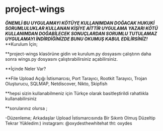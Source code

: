 # project-wings
***ÖNEMLİ:BU UYGULAMAYI KÖTÜYE KULLANIMDAN DOĞACAK HUKUKİ SORUMLULUKLAR KULLANAN KİŞİYE AİTTİR UYGULAMA YAZARI KÖTÜ KULLANIMDAN DOĞABİLECEK SONUÇLARDAN SORUMLU TUTULAMAZ UYGULAMAYI İNDİRDİĞİNİZDE BUNU OKUMUŞ KABUL EDİLİRSİNİZ!***
**Kurulum İçin;

**project-wings klasörüne gidin ve kurulum.py dosyasını çalıştırın daha sonra wings.py dosyasını çalıştırabilirsiniz açabilirsiniz.

**İçinde Neler Var?

**File Upload Açığı İstismarcısı, Port Tarayıcı, Rootkit Tarayıcı, Trojan Oluşturucu, SQLMAP, Netdiscover, Nikto, Skipfish

**hepsi sizin kullanabilmeniz için Türkçe olarak basitleştirildi rahatlıkla kullanabilirsiniz

**sorularınız olursa ;


-Düzenleme; Arkadaşlar Upload İstismarcısında Bir Sıkıntı Olmuş Düzeltip Tekrar Yükledim:)
instagram: @oxydesthewhitehat
tht: oxydes
